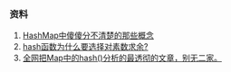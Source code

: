 ### 资料
1. [HashMap中傻傻分不清楚的那些概念](https://juejin.im/post/5b29acd4f265da59a90c1784)
2. [hash函数为什么要选择对素数求余?](http://zhaox.github.io/algorithm/2015/06/29/hash)
3. [全网把Map中的hash()分析的最透彻的文章，别无二家。](http://www.hollischuang.com/archives/2091)